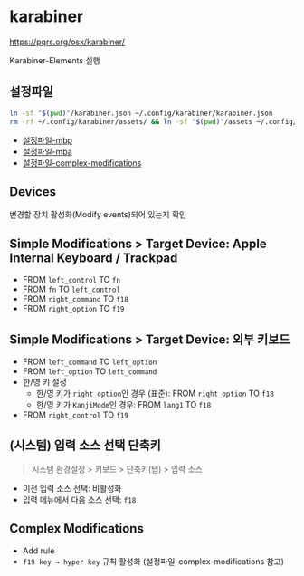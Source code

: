 # karabiner

<https://pqrs.org/osx/karabiner/>

Karabiner-Elements 실행

## 설정파일

```sh
ln -sf "$(pwd)"/karabiner.json ~/.config/karabiner/karabiner.json
rm -rf ~/.config/karabiner/assets/ && ln -sf "$(pwd)"/assets ~/.config/karabiner/assets
```

- [설정파일-mbp](./karabiner.json)
- [설정파일-mba](./karabiner.mba.json)
- [설정파일-complex-modifications](./assets/complex_modifications)

## Devices

변경할 장치 활성화(Modify events)되어 있는지 확인

## Simple Modifications > Target Device: Apple Internal Keyboard / Trackpad

- FROM `left_control` TO `fn`
- FROM `fn` TO `left_control`
- FROM `right_command` TO `f18`
- FROM `right_option` TO `f19`

## Simple Modifications > Target Device: 외부 키보드

- FROM `left_command` TO `left_option`
- FROM `left_option` TO `left_command`
- 한/영 키 설정
  - 한/영 키가 `right_option`인 경우 (표준): FROM `right_option` TO `f18`
  - 한/영 키가 `KanjiMode`인 경우: FROM `lang1` TO `f18`
- FROM `right_control` TO `f19`

## (시스템) 입력 소스 선택 단축키

> 시스템 환경설정 > 키보드 > 단축키(탭) > 입력 소스

- 이전 입력 소스 선택: 비활성화
- 입력 메뉴에서 다음 소스 선택: `f18`

## Complex Modifications

- Add rule
- `f19 key → hyper key` 규칙 활성화 (설정파일-complex-modifications 참고)
